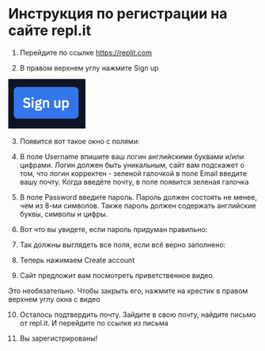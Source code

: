 # Инструкция по регистрации на сайте repl.it 

1. Перейдите по ссылке https://replit.com

2. В правом верхнем углу нажмите Sign up

![](pic/image9.png)

3. Появится вот такое окно с полями:

4. В поле Username  впишите ваш логин английскими буквами и/или цифрами. Логин должен быть уникальным, сайт вам подскажет о том, что логин корректен - зеленой галочкой
в поле Email  введите вашу почту. Когда введёте почту, в поле появится зеленая галочка 

5. В поле Password  введите пароль. Пароль должен состоять не менее, чем из 8-ми символов. Также пароль должен содержать английские буквы, символы и цифры.

6. Вот что вы увидете, если пароль придуман правильно: 

7. Так должны выглядеть все поля, если всё верно заполнено: 

8. Теперь нажимаем Create account 

9. Сайт предложит вам посмотреть приветственное видео.

Это необязательно. Чтобы закрыть его, нажмите на крестик в правом верхнем углу окна с видео 

10. Осталось подтвердить почту. Зайдите в свою почту, найдите письмо от repl.it. И перейдите по ссылке из письма

11. Вы зарегистрированы!

